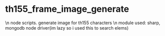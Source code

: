 # th155_frame_image_generate
\n node scripts. generate image for th155 characters
\n module used: sharp, mongodb node driver(im lazy so i used this to search elems)
